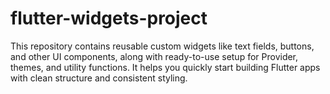 # flutter-widgets-project
This repository contains reusable custom widgets like text fields, buttons, and other UI components, along with ready-to-use setup for Provider, themes, and utility functions. It helps you quickly start building Flutter apps with clean structure and consistent styling.
